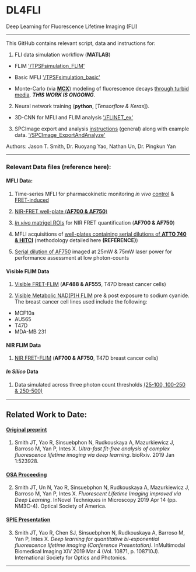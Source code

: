# DL4FLI
Deep Learning for Fluorescence Lifetime Imaging (FLI)

--------------------------------------------------------------

This GitHub contains relevant script, data and instructions for:
1. FLI data simulation workflow (**MATLAB**)

  * FLIM ['/TPSFsimulation_FLIM'](https://github.com/jasontsmith2718/DL4FLI/tree/master/TPSFsimulation_FLIM)

  * Basic MFLI ['/TPSFsimulation_basic'](https://github.com/jasontsmith2718/DL4FLI/tree/master/TPSFsimulation_basic)
  
  * Monte-Carlo (via [__MCX__](http://mcx.space/)) modeling of fluorescence decays [through turbid media](https://github.com/jasontsmith2718/DL4FLI/tree/master/TPSFsimulation_MCX). _**THIS WORK IS ONGOING**_.

2. Neural network training (**python**, [_Tensorflow & Keras_]).

  * 3D-CNN for MFLI and FLIM analysis ['/FLINET_ex'](https://github.com/jasontsmith2718/DL4FLI/tree/master/FLINET_ex)
  
3. SPCImage export and analysis [instructions](https://github.com/jasontsmith2718/DL4FLI/blob/master/SPCImage_ExportAndAnalyze/SPCImageExportAndAnalyze_slideShow.pptm?raw=true) (general) along with example data. ['/SPCImage_ExportAndAnalyze'](https://github.com/jasontsmith2718/DL4FLI/tree/master/SPCImage_ExportAndAnalyze)

Authors: Jason T. Smith, Dr. Ruoyang Yao, Nathan Un, Dr. Pingkun Yan

--------------------------------------------------------------

### Relevant Data files (reference here):

#### MFLI Data:

1. Time-series MFLI for pharmacokinetic monitoring _in vivo_ [control](https://figshare.com/s/f216de0f63a352cd5c44) & [FRET-induced](https://figshare.com/s/db8dbc19455ea5fa82f3)

2. [NIR-FRET well-plate (**AF700 & AF750**)](https://figshare.com/s/841b13c73a1a35cc4e63)

3. [_In vivo_ matrigel ROIs](https://figshare.com/s/d3f1375e2fd6d10bc30f) for NIR FRET quantification (**AF700 & AF750**)

4. MFLI acquisitions of [well-plates containing serial dilutions of **ATTO 740 & HITCI**](https://figshare.com/s/af59c3fe4fc8479efffa) (methodology detailed here __(REFERENCE)__)

5. [Serial dilution of AF750](https://figshare.com/s/3ca9941b2c6e50f500eb) imaged at 25mW & 75mW laser power for performance assessment at low photon-counts

#### Visible FLIM Data

1. [Visible FRET-FLIM](https://figshare.com/s/541c3112813cbd417957) (**AF488 & AF555**, T47D breast cancer cells)

2. [Visible Metabolic NAD(P)H FLIM](https://figshare.com/s/0a78e95f917b142e53fc) pre & post exposure to sodium cyanide. The breast cancer cell lines used include the following:

  * MCF10a
  * AU565
  * T47D
  * MDA-MB 231

#### NIR FLIM Data

1. [NIR FRET-FLIM](https://figshare.com/s/d4d21918f719a8233f4a) (**AF700 & AF750**, T47D breast cancer cells)

#### _In Silico_ Data

1. Data simulated across three photon count thresholds [(25-100, 100-250 & 250-500)](https://figshare.com/s/e84c4d612654df989208)

--------------------------------------------------------------

## Related Work to Date:

#### [Original preprint](https://www.biorxiv.org/content/10.1101/523928v1)
1) Smith JT, Yao R, Sinsuebphon N, Rudkouskaya A, Mazurkiewicz J, Barroso M, Yan P, Intes X. _Ultra-fast fit-free analysis of complex fluorescence lifetime imaging via deep learning_. bioRxiv. 2019 Jan 1:523928.

#### [OSA Proceeding](https://www.osapublishing.org/abstract.cfm?uri=NTM-2019-NM3C.4)
2) Smith JT, Un N, Yao R, Sinsuebphon N, Rudkouskaya A, Mazurkiewicz J, Barroso M, Yan P, Intes X. _Fluorescent Lifetime Imaging improved via Deep Learning_. InNovel Techniques in Microscopy 2019 Apr 14 (pp. NM3C-4). Optical Society of America.

#### [SPIE Presentation](https://www.spiedigitallibrary.org/conference-proceedings-of-spie/10871/108710J/Deep-learning-for-quantitative-bi-exponential-fluorescence-lifetime-imaging-Conference/10.1117/12.2509857.short)
3) Smith JT, Yao R, Chen SJ, Sinsuebphon N, Rudkouskaya A, Barroso M, Yan P, Intes X. _Deep learning for quantitative bi-exponential fluorescence lifetime imaging (Conference Presentation)_. InMultimodal Biomedical Imaging XIV 2019 Mar 4 (Vol. 10871, p. 108710J). International Society for Optics and Photonics.


--------------------------------------------------------------

